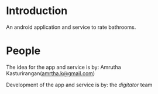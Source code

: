# Introduction

An android application and service to rate bathrooms.

# People

The idea for the app and service is by: Amrutha Kasturirangan(amrtha.k@gmail.com)

Development of the app and service is by: the _digitator_ team
